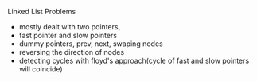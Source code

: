 Linked List Problems

* mostly dealt with two pointers, 
* fast pointer and slow pointers 
* dummy pointers, prev, next, swaping nodes
* reversing the direction of nodes
* detecting cycles with floyd's approach(cycle of fast and slow pointers will coincide)

